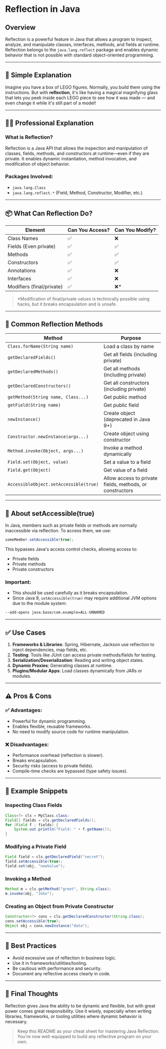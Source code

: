 # Reflection in Java 

## Overview

Reflection is a powerful feature in Java that allows a program to inspect, analyze, and manipulate classes, interfaces, methods, and fields at runtime. Reflection belongs to the `java.lang.reflect` package and enables dynamic behavior that is not possible with standard object-oriented programming.

---

## 🧒 Simple Explanation 

Imagine you have a box of LEGO figures. Normally, you build them using the instructions. But with **reflection**, it's like having a magical magnifying glass that lets you peek inside each LEGO piece to see how it was made — and even change it while it's still part of a model!

---

## 🧑‍💻 Professional Explanation

### What is Reflection?

Reflection is a Java API that allows the inspection and manipulation of classes, fields, methods, and constructors at runtime—even if they are private. It enables dynamic instantiation, method invocation, and modification of object behavior.

### Packages Involved:

* `java.lang.Class`
* `java.lang.reflect.*` (Field, Method, Constructor, Modifier, etc.)

---

## 📦 What Can Reflection Do?

| Element                   | Can You Access? | Can You Modify? |
| ------------------------- | --------------- | --------------- |
| Class Names               | ✅               | ❌               |
| Fields (Even private)     | ✅               | ✅               |
| Methods                   | ✅               | ✅               |
| Constructors              | ✅               | ✅               |
| Annotations               | ✅               | ❌               |
| Interfaces                | ✅               | ❌               |
| Modifiers (final/private) | ✅               | ❌\*             |

> \*Modification of final/private values is technically possible using hacks, but it breaks encapsulation and is unsafe.

---

## 🧪 Common Reflection Methods

| Method                                 | Purpose                                                  |
| -------------------------------------- | -------------------------------------------------------- |
| `Class.forName(String name)`           | Load a class by name                                     |
| `getDeclaredFields()`                  | Get all fields (including private)                       |
| `getDeclaredMethods()`                 | Get all methods (including private)                      |
| `getDeclaredConstructors()`            | Get all constructors (including private)                 |
| `getMethod(String name, Class...)`     | Get public method                                        |
| `getField(String name)`                | Get public field                                         |
| `newInstance()`                        | Create object (deprecated in Java 9+)                    |
| `Constructor.newInstance(args...)`     | Create object using constructor                          |
| `Method.invoke(Object, args...)`       | Invoke a method dynamically                              |
| `Field.set(Object, value)`             | Set a value to a field                                   |
| `Field.get(Object)`                    | Get value of a field                                     |
| `AccessibleObject.setAccessible(true)` | Allow access to private fields, methods, or constructors |

---

## 🔐 About setAccessible(true)

In Java, members such as private fields or methods are normally inaccessible via reflection. To access them, we use:

```java
someMember.setAccessible(true);
```

This bypasses Java's access control checks, allowing access to:

* Private fields
* Private methods
* Private constructors

### Important:

* This should be used carefully as it breaks encapsulation.
* Since Java 9, `setAccessible(true)` may require additional JVM options due to the module system:

```sh
--add-opens java.base/com.example=ALL-UNNAMED
```

---

## ✅ Use Cases

1. **Frameworks & Libraries**: Spring, Hibernate, Jackson use reflection to inject dependencies, map fields, etc.
2. **Testing**: Tools like JUnit can access private methods/fields for testing.
3. **Serialization/Deserialization**: Reading and writing object states.
4. **Dynamic Proxies**: Generating classes at runtime.
5. **Plugins/Modular Apps**: Load classes dynamically from JARs or modules.

---

## ⚠️ Pros & Cons

### ✅ Advantages:

* Powerful for dynamic programming.
* Enables flexible, reusable frameworks.
* No need to modify source code for runtime manipulation.

### ❌ Disadvantages:

* Performance overhead (reflection is slower).
* Breaks encapsulation.
* Security risks (access to private fields).
* Compile-time checks are bypassed (type safety issues).

---

## 📁 Example Snippets

### Inspecting Class Fields

```java
Class<?> cls = MyClass.class;
Field[] fields = cls.getDeclaredFields();
for (Field f : fields) {
    System.out.println("Field: " + f.getName());
}
```

### Modifying a Private Field

```java
Field field = cls.getDeclaredField("secret");
field.setAccessible(true);
field.set(obj, "newValue");
```

### Invoking a Method

```java
Method m = cls.getMethod("greet", String.class);
m.invoke(obj, "John");
```

### Creating an Object from Private Constructor

```java
Constructor<?> cons = cls.getDeclaredConstructor(String.class);
cons.setAccessible(true);
Object obj = cons.newInstance("data");
```

---

## 📌 Best Practices

* Avoid excessive use of reflection in business logic.
* Use it in frameworks/utilities/tooling.
* Be cautious with performance and security.
* Document any reflective access clearly in code.

---

## 🧠 Final Thoughts

Reflection gives Java the ability to be dynamic and flexible, but with great power comes great responsibility. Use it wisely, especially when writing libraries, frameworks, or tooling utilities where dynamic behavior is necessary.

> Keep this README as your cheat sheet for mastering Java Reflection. You're now well-equipped to build any reflective program on your own.
